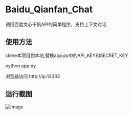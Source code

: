 # Baidu_Qianfan_Chat
调用百度文心千帆API的简单程序，支持上下文对话

## 使用方法
clone本项目到本地,替换app.py中的API_KEY和SECRET_KEY

python app.py

浏览器访问 http://ip:13333

## 运行截图
![image](https://github.com/Luz233/Baidu_Qianfan_Chat/assets/58980928/93269822-596c-4b90-bffc-af9485310431)

